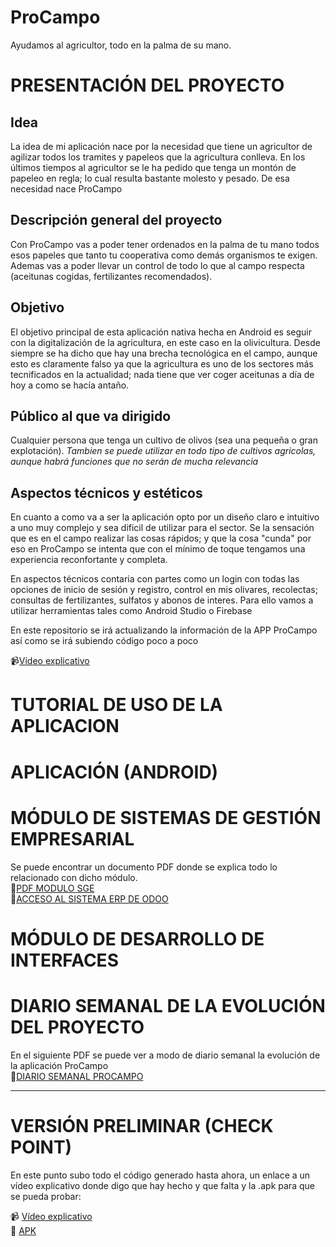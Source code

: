 # ProCampo
Ayudamos al agricultor, todo en la palma de su mano.

# PRESENTACIÓN DEL PROYECTO

## Idea
La idea de mi aplicación nace por la necesidad que tiene un agricultor de agilizar todos los tramites y papeleos que la agricultura conlleva.
En los últimos tiempos al agricultor se le ha pedido que tenga un montón de papeleo en regla; lo cual resulta bastante molesto y pesado.
De esa necesidad nace ProCampo

## Descripción general del proyecto
Con ProCampo vas a poder tener ordenados en la palma de tu mano todos esos papeles que tanto tu cooperativa como demás organismos te exigen.
Ademas vas a poder llevar un control de todo lo que al campo respecta (aceitunas cogidas, fertilizantes recomendados).

## Objetivo
El objetivo principal de esta aplicación nativa hecha en Android es seguir con la digitalización de la agricultura, en este caso en la olivicultura.
Desde siempre se ha dicho que hay una brecha tecnológica en el campo, aunque esto es claramente falso ya que la agricultura es uno de los sectores más tecnificados en la actualidad; nada tiene que ver coger aceitunas a día de hoy a como se hacía antaño.

## Público al que va dirigido
Cualquier persona que tenga un cultivo de olivos (sea una pequeña o gran explotación). <i>Tambien se puede utilizar en todo tipo de cultivos agricolas, aunque habrá funciones que no serán de mucha relevancia</i>

## Aspectos técnicos y estéticos
En cuanto a como va a ser la aplicación opto por un diseño claro e intuitivo a uno muy complejo y sea dificil de utilizar para el sector.
Se la sensación que es en el campo realizar las cosas rápidos; y que la cosa "cunda" por eso en ProCampo se intenta que con el mínimo de toque tengamos una experiencia reconfortante y completa.

En aspectos técnicos contaria con partes como un login con todas las opciones de inicio de sesión y registro, control en mis olivares, recolectas; consultas de fertilizantes, sulfatos y abonos de interes. Para ello vamos a utilizar herramientas tales como Android Studio o Firebase

En este repositorio se irá actualizando la información de la APP ProCampo así como se irá subiendo código poco a poco

📹[Vídeo explicativo](https://youtu.be/ZRGfduFV4BE)

# TUTORIAL DE USO DE LA APLICACION 


# APLICACIÓN (ANDROID)

# MÓDULO DE SISTEMAS DE GESTIÓN EMPRESARIAL
Se puede encontrar un documento PDF donde se explica todo lo relacionado con dicho módulo.<br>
📃[PDF MODULO SGE](https://github.com/ivanperezmolina/ProCampo/blob/master/Proyecto%20ProCampo%20Modulo%20SGE.pdf)<br>
💼[ACCESO AL SISTEMA ERP DE ODOO](https://edu-procampo.odoo.com/web/login)

# MÓDULO DE DESARROLLO DE INTERFACES




# DIARIO SEMANAL DE LA EVOLUCIÓN DEL PROYECTO
En el siguiente PDF se puede ver a modo de diario semanal la evolución de la aplicación ProCampo <br>
📰[DIARIO SEMANAL PROCAMPO](https://github.com/ivanperezmolina/ProCampo/blob/master/DIARIO%20SEMANAL%20DE%20LA%20EVOLUCI%C3%93N%20DEL%20PROYECTO.pdf)


<hr>

# VERSIÓN PRELIMINAR (CHECK POINT)

En este punto subo todo el código generado hasta ahora, un enlace a un vídeo explicativo donde digo que hay hecho y que falta y la .apk para que se pueda probar:

📹 [Vídeo explicativo](https://youtu.be/oPF7jsJAuIk) <br>
📳 [APK](https://github.com/ivanperezmolina/ProCampo/blob/master/app-release.apk)


